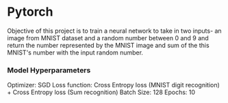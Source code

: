 # Pytorch

Objective of this project is to train a neural network to take in two inputs- an image from MNIST dataset and a random number between 0 and 9 and return the number represented by the MNIST image and sum of the this MNIST's number with the input random number.

### Model Hyperparameters

Optimizer: SGD
Loss function: Cross Entropy loss (MNIST digit recognition) + Cross Entropy loss (Sum recognition)
Batch Size: 128
Epochs: 10




